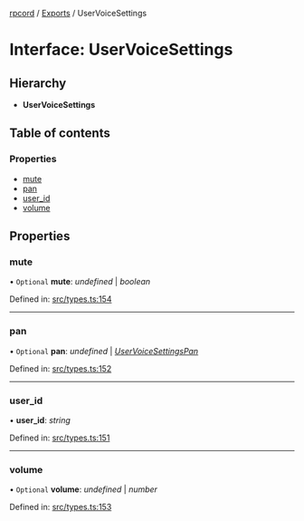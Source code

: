[rpcord](../README.md) / [Exports](../modules.md) / UserVoiceSettings

# Interface: UserVoiceSettings

## Hierarchy

* **UserVoiceSettings**

## Table of contents

### Properties

- [mute](uservoicesettings.md#mute)
- [pan](uservoicesettings.md#pan)
- [user\_id](uservoicesettings.md#user_id)
- [volume](uservoicesettings.md#volume)

## Properties

### mute

• `Optional` **mute**: *undefined* \| *boolean*

Defined in: [src/types.ts:154](https://github.com/DjDeveloperr/RPCord/blob/91f1aca/src/types.ts#L154)

___

### pan

• `Optional` **pan**: *undefined* \| [*UserVoiceSettingsPan*](uservoicesettingspan.md)

Defined in: [src/types.ts:152](https://github.com/DjDeveloperr/RPCord/blob/91f1aca/src/types.ts#L152)

___

### user\_id

• **user\_id**: *string*

Defined in: [src/types.ts:151](https://github.com/DjDeveloperr/RPCord/blob/91f1aca/src/types.ts#L151)

___

### volume

• `Optional` **volume**: *undefined* \| *number*

Defined in: [src/types.ts:153](https://github.com/DjDeveloperr/RPCord/blob/91f1aca/src/types.ts#L153)
